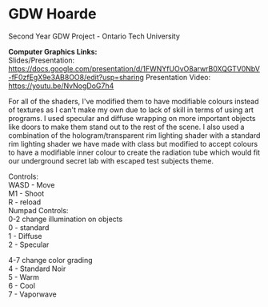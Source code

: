 # GDW Hoarde
 
 Second Year GDW Project - Ontario Tech University
 
**Computer Graphics Links:**  
Slides/Presentation: https://docs.google.com/presentation/d/1FWNYfUOvO8arwrB0XQGTV0NbV-fF0zfEgX9e3AB8OO8/edit?usp=sharing
Presentation Video: [https://youtu.be/NvNogDoG7h4  ](https://youtu.be/VXBjzOk49As)

For all of the shaders, I've modified them to have modifiable colours instead of textures as I can't make my own due to lack of skill in terms of using art programs. I used specular and diffuse wrapping on more important objects like doors to make them stand out to the rest of the scene. I also used a combination of the hologram/transparent rim lighting shader with a standard rim lighting shader we have made with class but modified to accept colours to have a modifiable inner colour to create the radiation tube which would fit our underground secret lab with escaped test subjects theme.

Controls:\
WASD - Move\
M1 - Shoot\
R - reload\
Numpad Controls:\
0-2 change illumination on objects\
0 - standard\
1 - Diffuse\
2 - Specular

4-7 change color grading\
4 - Standard Noir\
5 - Warm\
6 - Cool\
7 - Vaporwave
